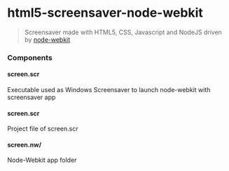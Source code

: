 # html5-screensaver-node-webkit

> Screensaver made with HTML5, CSS, Javascript and NodeJS driven by [node-webkit](https://github.com/rogerwang/node-webkit)

### Components

#### screen.scr
Executable used as Windows Screensaver to launch node-webkit with screensaver app

#### screen.scr
Project file of screen.scr

#### screen.nw/
Node-Webkit app folder